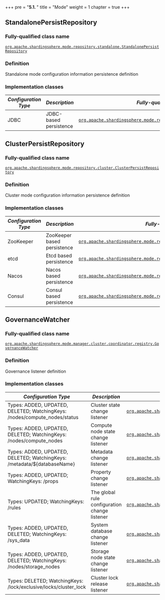 +++
pre = "<b>5.1. </b>"
title = "Mode"
weight = 1
chapter = true
+++

## StandalonePersistRepository

### Fully-qualified class name

[`org.apache.shardingsphere.mode.repository.standalone.StandalonePersistRepository`](https://github.com/apache/shardingsphere/blob/master/mode/type/standalone/repository/api/src/main/java/org/apache/shardingsphere/mode/repository/standalone/StandalonePersistRepository.java)

### Definition

Standalone mode configuration information persistence definition

### Implementation classes

| *Configuration Type* | *Description*        | *Fully-qualified class name* |
| -------------------- | -------------------- | ---------------------------- |
| JDBC                   | JDBC-based persistence | [`org.apache.shardingsphere.mode.repository.standalone.jdbc.JDBCRepository`](https://github.com/apache/shardingsphere/blob/master/mode/type/standalone/repository/provider/jdbc/core/src/main/java/org/apache/shardingsphere/mode/repository/standalone/jdbc/JDBCRepository.java) |

## ClusterPersistRepository

### Fully-qualified class name

[`org.apache.shardingsphere.mode.repository.cluster.ClusterPersistRepository`](https://github.com/apache/shardingsphere/blob/master/mode/type/cluster/repository/api/src/main/java/org/apache/shardingsphere/mode/repository/cluster/ClusterPersistRepository.java)

### Definition

Cluster mode configuration information persistence definition

### Implementation classes

| *Configuration Type* | *Description*               | *Fully-qualified class name* |
| -------------------- | --------------------------- | ---------------------------- |
| ZooKeeper            | ZooKeeper based persistence | [`org.apache.shardingsphere.mode.repository.cluster.zookeeper.ZookeeperRepository`](https://github.com/apache/shardingsphere/blob/master/mode/type/cluster/repository/provider/zookeeper/src/main/java/org/apache/shardingsphere/mode/repository/cluster/zookeeper/ZookeeperRepository.java) |
| etcd                 | Etcd based persistence      | [`org.apache.shardingsphere.mode.repository.cluster.etcd.EtcdRepository`](https://github.com/apache/shardingsphere/blob/master/mode/type/cluster/repository/provider/etcd/src/main/java/org/apache/shardingsphere/mode/repository/cluster/etcd/EtcdRepository.java) |
| Nacos                | Nacos based persistence     | [`org.apache.shardingsphere.mode.repository.cluster.nacos.NacosRepository`](https://github.com/apache/shardingsphere/blob/master/mode/type/cluster/repository/provider/nacos/src/main/java/org/apache/shardingsphere/mode/repository/cluster/nacos/NacosRepository.java) |
| Consul               | Consul based persistence    | [`org.apache.shardingsphere.mode.repository.cluster.consul.ConsulRepository`](https://github.com/apache/shardingsphere/blob/master/mode/type/cluster/repository/provider/consul/src/main/java/org/apache/shardingsphere/mode/repository/cluster/consul/ConsulRepository.java) |

## GovernanceWatcher

### Fully-qualified class name

[`org.apache.shardingsphere.mode.manager.cluster.coordinator.registry.GovernanceWatcher`](https://github.com/apache/shardingsphere/blob/master/mode/type/cluster/core/src/main/java/org/apache/shardingsphere/mode/manager/cluster/coordinator/registry/GovernanceWatcher.java)

### Definition

Governance listener definition

### Implementation classes

| *Configuration Type*                                                      | *Description*                                 | *Fully-qualified class name*                                                                                                                                                                                                                                                                                                                            |
|---------------------------------------------------------------------------|-----------------------------------------------|---------------------------------------------------------------------------------------------------------------------------------------------------------------------------------------------------------------------------------------------------------------------------------------------------------------------------------------------------------|
| Types: ADDED, UPDATED, DELETED; WatchingKeys: /nodes/compute_nodes/status | Cluster state change listener                 | [`org.apache.shardingsphere.mode.manager.cluster.coordinator.registry.status.cluster.watcher.ClusterStateChangedWatcher`](https://github.com/apache/shardingsphere/blob/master/mode/type/cluster/core/src/main/java/org/apache/shardingsphere/mode/manager/cluster/coordinator/registry/status/cluster/watcher/ClusterStateChangedWatcher.java)         |
| Types: ADDED, UPDATED, DELETED; WatchingKeys: /nodes/compute_nodes        | Compute node state change listener            | [`org.apache.shardingsphere.mode.manager.cluster.coordinator.registry.status.compute.watcher.ComputeNodeStateChangedWatcher`](https://github.com/apache/shardingsphere/blob/master/mode/type/cluster/core/src/main/java/org/apache/shardingsphere/mode/manager/cluster/coordinator/registry/status/compute/watcher/ComputeNodeStateChangedWatcher.java) |
| Types: ADDED, UPDATED, DELETED; WatchingKeys: /metadata/${databaseName}   | Metadata change listener                      | [`org.apache.shardingsphere.mode.manager.cluster.coordinator.registry.metadata.watcher.MetaDataChangedWatcher`](https://github.com/apache/shardingsphere/blob/master/mode/type/cluster/core/src/main/java/org/apache/shardingsphere/mode/manager/cluster/coordinator/registry/metadata/watcher/MetaDataChangedWatcher.java)                             |
| Types: ADDED, UPDATED; WatchingKeys: /props                               | Property change listener                      | [`org.apache.shardingsphere.mode.manager.cluster.coordinator.registry.config.watcher.PropertiesChangedWatcher`](https://github.com/apache/shardingsphere/blob/master/mode/type/cluster/core/src/main/java/org/apache/shardingsphere/mode/manager/cluster/coordinator/registry/config/watcher/PropertiesChangedWatcher.java)                             |
| Types: UPDATED; WatchingKeys: /rules                                      | The global rule configuration change listener | [`org.apache.shardingsphere.mode.manager.cluster.coordinator.registry.config.watcher.GlobalRuleChangedWatcher`](https://github.com/apache/shardingsphere/blob/master/mode/type/cluster/core/src/main/java/org/apache/shardingsphere/mode/manager/cluster/coordinator/registry/config/watcher/GlobalRuleChangedWatcher.java)                             |
| Types: ADDED, UPDATED, DELETED; WatchingKeys: /sys_data                   | System database change listener               | [`org.apache.shardingsphere.mode.manager.cluster.coordinator.registry.config.watcher.ShardingSphereDataChangedWatcher`](https://github.com/apache/shardingsphere/blob/master/mode/type/cluster/core/src/main/java/org/apache/shardingsphere/mode/manager/cluster/coordinator/registry/data/ShardingSphereDataChangedWatcher.java)                       |
| Types: ADDED, UPDATED, DELETED; WatchingKeys: /nodes/storage_nodes        | Storage node state change listener            | [`org.apache.shardingsphere.mode.manager.cluster.coordinator.registry.status.storage.watcher.StorageNodeStateChangedWatcher`](https://github.com/apache/shardingsphere/blob/master/mode/type/cluster/core/src/main/java/org/apache/shardingsphere/mode/manager/cluster/coordinator/registry/status/storage/watcher/StorageNodeStateChangedWatcher.java) |
| Types: DELETED; WatchingKeys: /lock/exclusive/locks/cluster_lock          | Cluster lock release listener                 | [`org.apache.shardingsphere.mode.manager.cluster.coordinator.registry.status.cluster.watcher.lock.ClusterLockDeletedWatcher`](https://github.com/apache/shardingsphere/blob/master/mode/type/cluster/core/src/main/java/org/apache/shardingsphere/mode/manager/cluster/coordinator/registry/status/cluster/watcher/lock/ClusterLockDeletedWatcher.java) |
